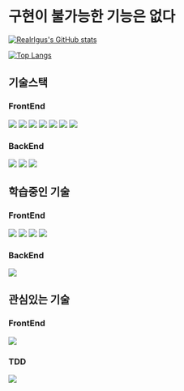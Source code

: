 # 구현이 불가능한 기능은 없다
[![Realrlgus's GitHub stats](https://github-readme-stats.vercel.app/api?username=realrlgus)](https://github.com/anuraghazra/github-readme-stats) 

[![Top Langs](https://github-readme-stats.vercel.app/api/top-langs/?username=realrlgus)](https://github.com/anuraghazra/github-readme-stats)

##  기술스택

### FrontEnd
<img src="https://img.shields.io/badge/React-61DAFB?style=flat-square&logo=React&logoColor=black"/> <img src="https://img.shields.io/badge/React_Native-61DAFB?style=flat-square&logo=React&logoColor=black"/> <img src="https://img.shields.io/badge/Next.js-000000?style=flat-square&logo=Next.js&logoColor=white"/> <img src="https://img.shields.io/badge/TypeScript-3178C6?style=flat-square&logo=TypeScript&logoColor=white"/> <img src="https://img.shields.io/badge/JavaScript-F7DF1E?style=flat-square&logo=JavaScript&logoColor=white"/>
<img src="https://img.shields.io/badge/CSS3-1572B6?style=flat-square&logo=CSS3&logoColor=white"/> <img src="https://img.shields.io/badge/styled_components-DB7893?style=flat-square&logo=styled-components&logoColor=white"/>

### BackEnd
<img src="https://img.shields.io/badge/Node.js-339933?style=flat-square&logo=Node.js&logoColor=white"/> <img src="https://img.shields.io/badge/PHP-777BB4?style=flat-square&logo=PHP&logoColor=white"/> <img src="https://img.shields.io/badge/MySQL-4479A1?style=flat-square&logo=MySQL&logoColor=black"/>

## 학습중인 기술

### FrontEnd
<img src="https://img.shields.io/badge/React_Query-FF4154?style=flat-square&logo=ReactQuery&logoColor=black"/> <img src="https://img.shields.io/badge/Apollo_GraphQL-311C87?style=flat-square&logo=ApolloGraphQL&logoColor=white"/> <img src="https://img.shields.io/badge/Prisma-2D3748?style=flat-square&logo=Prisma&logoColor=white"/> <img src="https://img.shields.io/badge/Redux-764ABC?style=flat-square&logo=Redux&logoColor=black"/>

### BackEnd
<img src="https://img.shields.io/badge/GraphQL-E10098?style=flat-square&logo=GraphQL&logoColor=white"/>

## 관심있는 기술

### FrontEnd
<img src="https://img.shields.io/badge/Electron-47848F?style=flat-square&logo=Electron&logoColor=white"/>

### TDD
<img src="https://img.shields.io/badge/Cypress-17202C?style=flat-square&logo=Cypress&logoColor=white"/>

